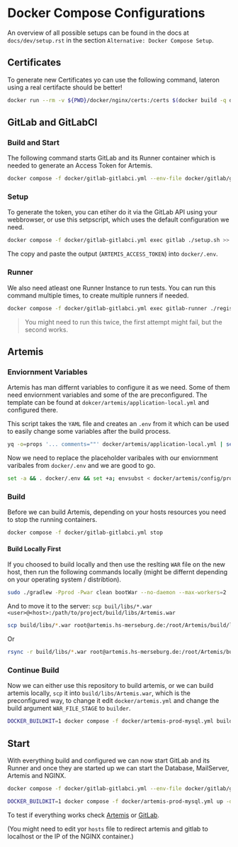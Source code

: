 # Docker Compose Configurations

An overview of all possible setups can be found in the docs at `docs/dev/setup.rst` in the section
`Alternative: Docker Compose Setup`.

## Certificates

To generate new Certificates yo can use the following command, lateron using a real certifacte should be better!
```bash
docker run --rm -v ${PWD}/docker/nginx/certs:/certs $(docker build -q docker/nginx/certs/) /certs/generate-certs.sh artemis-nginx artemis.hs-merseburg.de gitlab.artemis.hs-merseburg.de localhost 127.0.0.1 ::1 `docker network inspect bridge --format='{{(index .IPAM.Config 0).Gateway}}'`
```

## GitLab and GitLabCI

### Build and Start

The following command starts GitLab and its Runner container which is needed to generate an Access Token for Artemis.
```bash
docker compose -f docker/gitlab-gitlabci.yml --env-file docker/gitlab/gitlab-gitlabci.env up --build -d
```

### Setup

To generate the token, you can etiher do it via the GitLab API using your webbrowser, or use this setpscript, which uses the default configuration we need.
```bash
docker compose -f docker/gitlab-gitlabci.yml exec gitlab ./setup.sh >> docker/.env
```

The copy and paste the output (`ARTEMIS_ACCESS_TOKEN`) into `docker/.env`.

### Runner 

We also need atleast one Runner Instance to run tests. 
You can run this command multiple times, to create multiple runners if needed. 
```bash
docker compose -f docker/gitlab-gitlabci.yml exec gitlab-runner ./register.sh
```
> You might need to run this twice, the first attempt might fail, but the second works.

## Artemis

### Enviornment Variables

Artemis has man differnt variables to configure it as we need.
Some of them need enviornment variables and some of the are preconfigured.
The template can be found at `dokcer/artemis/application-local.yml` and configured there.

This script takes the `YAML` file and creates an `.env` from it which can be used to easily change some variables after the build process. 
```bash
yq -o=props '... comments=""' docker/artemis/application-local.yml | sed -E 's/([a-zA-Z][a-zA-Z0-9-]*\.[a-zA-Z][a-zA-Z0-9-]*(\.[a-zA-Z][a-zA-Z0-9-]*)*)/\U\1/g' | sed -E 's/\./_/g; s/-//g' | sed -E 's/=(.*)/="\1"/g' | tr -d ' ' > docker/artemis/config/prod-application-local.env.tmp
```

Now we need to replace the placeholder varibales with our enviornment varibales from `docker/.env` and we are good to go. 
```bash
set -a && . docker/.env && set +a; envsubst < docker/artemis/config/prod-application-local.env.tmp > docker/artemis/config/prod-application-local.env && rm docker/artemis/config/prod-application-local.env.tmp
```

### Build

Before we can build Artemis, depending on your hosts resources you need to stop the running containers.

```bash
docker compose -f docker/gitlab-gitlabci.yml stop
```
#### Build Locally First

If you choosed to build locally and then use the reslting `WAR` file on the new host, then run the following commands locally (might be differnt depending on your operating system / distribtion).

```bash
sudo ./gradlew -Pprod -Pwar clean bootWar --no-daemon --max-workers=2
```

And to move it to the server:
`scp buil/libs/*.war <user>@<host>:/path/to/project/build/libs/Artemis.war`

```bash
scp build/libs/*.war root@artemis.hs-merseburg.de:/root/Artemis/build/libs/Artemis.war
```

Or

```bash
rsync -r build/libs/*.war root@artemis.hs-merseburg.de:/root/Artemis/build/libs/Artemis.war
```

### Continue Build

Now we can either use this repository to build artemis, or we can build artemis locally, `scp` it into `build/libs/Artemis.war`, which is the preconfigured way, to change it edit `docker/artemis.yml` and change the build argument `WAR_FILE_STAGE` to `builder`.
```bash
DOCKER_BUILDKIT=1 docker compose -f docker/artemis-prod-mysql.yml build --no-cache artemis
```

## Start

With everything build and configured we can now start GitLab and its Runner and once they are started up we can start the Database, MailServer, Artemis and NGINX.
```bash
docker compose -f docker/gitlab-gitlabci.yml --env-file docker/gitlab/gitlab-gitlabci.env up -d

DOCKER_BUILDKIT=1 docker compose -f docker/artemis-prod-mysql.yml up -d
```

To test if everything works check [Artemis](https://artemis.hs-merseburg.de) or [GitLab](https://gitlab.artemis.hs-merseburg.de).

(You might need to edit yor `hosts` file to redirect artemis and gitlab to localhost or the IP of the NGINX container.)